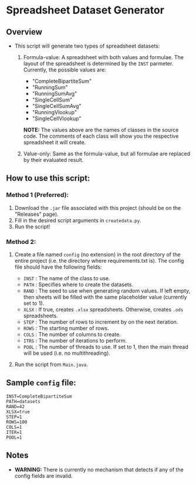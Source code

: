 # Spreadsheet Dataset Generator

## Overview
- This script will generate two types of spreadsheet datasets:
    1. Formula-value: A spreadsheet with both values and formulae. The layout of the spreadsheet is determined by the `INST` parmeter. Currently, the possible values are:
        - "CompleteBipartiteSum"
        - "RunningSum"
        - "RunningSumAvg"
        - "SingleCellSum"
        - "SingleCellSumAvg"
        - "RunningVlookup"
        - "SingleCellVlookup"
    
        **NOTE:** The values above are the names of classes in the source code. The comments of each class will show you the respective spreadsheet it will create.

    2. Value-only: Same as the formula-value, but all formulae are replaced by their evaluated result.

## How to use this script:

### Method 1 (Preferred):
1. Download the `.jar` file associated with this project (should be on the "Releases" page).
2. Fill in the desired script arguments in `createdata.py`.
3. Run the script!

### Method 2:
1. Create a file named `config` (no extension) in the root directory of the entire project (i.e. the directory where requirements.txt is). The config file should have the following fields:
    - `INST`  : The name of the class to use.
    - `PATH`  : Specifies where to create the datasets.
    - `RAND`  : The seed to use when generating random values. If left empty, then sheets will be filled with the same placeholder value (currently set to 1).
    - `XLSX`  : If true, creates `.xlsx` spreadsheets. Otherwise, creates `.ods` spreadsheets.
    - `STEP`  : The number of rows to increment by on the next iteration.
    - `ROWS`  : The starting number of rows.
    - `COLS`  : The number of columns to create.
    - `ITRS`  : The number of iterations to perform.
    - `POOL`  : The number of threads to use. If set to 1, then the main thread will be used (i.e. no multithreading).

2. Run the script from `Main.java`.

## Sample `config` file:
```
INST=CompleteBipartiteSum
PATH=datasets
RAND=42
XLSX=true
STEP=1
ROWS=100
COLS=1
ITER=1
POOL=1
```

## Notes
- **WARNING:** There is currently no mechanism that detects if any of the config fields are invalid.
